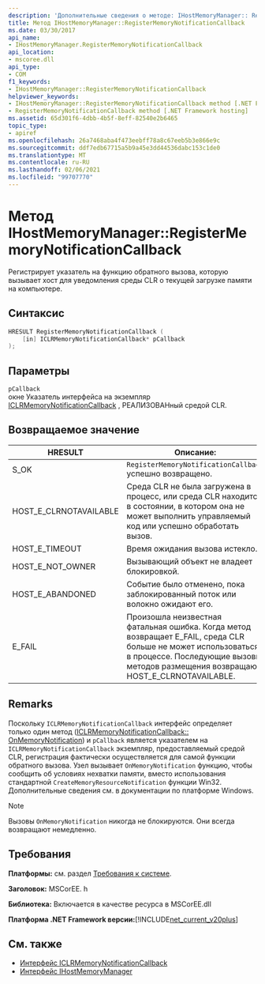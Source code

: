 ```yaml
---
description: 'Дополнительные сведения о методе: IHostMemoryManager:: RegisterMemoryNotificationCallback'
title: Метод IHostMemoryManager::RegisterMemoryNotificationCallback
ms.date: 03/30/2017
api_name:
- IHostMemoryManager.RegisterMemoryNotificationCallback
api_location:
- mscoree.dll
api_type:
- COM
f1_keywords:
- IHostMemoryManager::RegisterMemoryNotificationCallback
helpviewer_keywords:
- IHostMemoryManager::RegisterMemoryNotificationCallback method [.NET Framework hosting]
- RegisterMemoryNotificationCallback method [.NET Framework hosting]
ms.assetid: 65d301f6-4dbb-4b5f-8eff-82540e2b6465
topic_type:
- apiref
ms.openlocfilehash: 26a7468aba4f473eebff78a8c67eeb5b3e866e9c
ms.sourcegitcommit: ddf7edb67715a5b9a45e3dd44536dabc153c1de0
ms.translationtype: MT
ms.contentlocale: ru-RU
ms.lasthandoff: 02/06/2021
ms.locfileid: "99707770"
---
```

# <a name="ihostmemorymanagerregistermemorynotificationcallback-method"></a>Метод IHostMemoryManager::RegisterMemoryNotificationCallback

Регистрирует указатель на функцию обратного вызова, которую вызывает хост для уведомления среды CLR о текущей загрузке памяти на компьютере.  
  
## <a name="syntax"></a>Синтаксис  
  
```cpp  
HRESULT RegisterMemoryNotificationCallback (  
    [in] ICLRMemoryNotificationCallback* pCallback  
);  
```  
  
## <a name="parameters"></a>Параметры  

 `pCallback`  
 окне Указатель интерфейса на экземпляр [ICLRMemoryNotificationCallback](iclrmemorynotificationcallback-interface.md) , РЕАЛИЗОВАНный средой CLR.  
  
## <a name="return-value"></a>Возвращаемое значение  
  
|HRESULT|Описание:|  
|-------------|-----------------|  
|S_OK|`RegisterMemoryNotificationCallback` успешно возвращено.|  
|HOST_E_CLRNOTAVAILABLE|Среда CLR не была загружена в процесс, или среда CLR находится в состоянии, в котором она не может выполнить управляемый код или успешно обработать вызов.|  
|HOST_E_TIMEOUT|Время ожидания вызова истекло.|  
|HOST_E_NOT_OWNER|Вызывающий объект не владеет блокировкой.|  
|HOST_E_ABANDONED|Событие было отменено, пока заблокированный поток или волокно ожидают его.|  
|E_FAIL|Произошла неизвестная фатальная ошибка. Когда метод возвращает E_FAIL, среда CLR больше не может использоваться в процессе. Последующие вызовы методов размещения возвращают HOST_E_CLRNOTAVAILABLE.|  
  
## <a name="remarks"></a>Remarks  

 Поскольку `ICLRMemoryNotificationCallback` интерфейс определяет только один метод ([ICLRMemoryNotificationCallback:: OnMemoryNotification](iclrmemorynotificationcallback-onmemorynotification-method.md)) и `pCallback` является указателем на `ICLRMemoryNotificationCallback` экземпляр, предоставляемый средой CLR, регистрация фактически осуществляется для самой функции обратного вызова. Узел вызывает `OnMemoryNotification` функцию, чтобы сообщить об условиях нехватки памяти, вместо использования стандартной `CreateMemoryResourceNotification` функции Win32. Дополнительные сведения см. в документации по платформе Windows.  
  
> [!NOTE]
> Вызовы `OnMemoryNotification` никогда не блокируются. Они всегда возвращают немедленно.  
  
## <a name="requirements"></a>Требования  

 **Платформы:** см. раздел [Требования к системе](../../get-started/system-requirements.md).  
  
 **Заголовок:** MSCorEE. h  
  
 **Библиотека:** Включается в качестве ресурса в MSCorEE.dll  
  
 **Платформа .NET Framework версии:**[!INCLUDE[net_current_v20plus](../../../../includes/net-current-v20plus-md.md)]  
  
## <a name="see-also"></a>См. также

- [Интерфейс ICLRMemoryNotificationCallback](iclrmemorynotificationcallback-interface.md)
- [Интерфейс IHostMemoryManager](ihostmemorymanager-interface.md)
